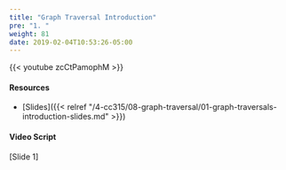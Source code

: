 ```yaml
---
title: "Graph Traversal Introduction"
pre: "1. "
weight: 81
date: 2019-02-04T10:53:26-05:00
---
```


{{< youtube zcCtPamophM >}}

#### Resources
* [Slides]({{< relref "/4-cc315/08-graph-traversal/01-graph-traversals-introduction-slides.md" >}})

#### Video Script

[Slide 1]